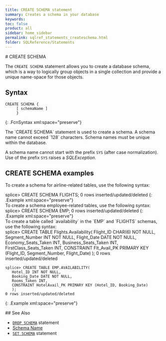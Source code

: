 ```yaml
---
title: CREATE SCHEMA statement
summary: Creates a schema in your database
keywords:
toc: false
product: all
sidebar: home_sidebar
permalink: sqlref_statements_createschema.html
folder: SQLReference/Statements
---
```

<section>
<div class="TopicContent" data-swiftype-index="true" markdown="1">
# CREATE SCHEMA

The `CREATE SCHEMA` statement allows you to create a database schema,
which is a way to logically group objects in a single collection and
provide a unique name-space for those objects.

## Syntax

<div class="fcnWrapperWide" markdown="1">
    
    CREATE SCHEMA {
         [ schemaName ]
         }
{: .FcnSyntax xml:space="preserve"}

</div>
The `CREATE SCHEMA` statement is used to create a schema. A schema name
cannot exceed `128` characters. Schema names must be unique within the
database.

A schema name cannot start with the prefix `SYS` (after case
normalization). Use of the prefix `SYS` raises a *SQLException*.

## CREATE SCHEMA examples

To create a schema for airline-related tables, use the following syntax:

<div class="preWrapper" markdown="1">
    splice> CREATE SCHEMA FLIGHTS;
    0 rows inserted/updated/deleted
{: .Example xml:space="preserve"}

</div>
To create a schema employee-related tables, use the following syntax:

<div class="preWrapper" markdown="1">
    splice> CREATE SCHEMA EMP;
    0 rows inserted/updated/deleted
{: .Example xml:space="preserve"}

</div>
To create a table called `availability` in the `EMP` and `FLIGHTS`
schemas, use the following syntax:

<div class="preWrapperWide" markdown="1">
    splice> CREATE TABLE Flights.Availability(
       Flight_ID CHAR(6) NOT NULL,
       Segment_Number INT NOT NULL,
       Flight_Date DATE NOT NULL,
       Economy_Seats_Taken INT,
       Business_Seats_Taken INT,
       FirstClass_Seats_Taken INT,
       CONSTRAINT Flt_Avail_PK
       PRIMARY KEY (Flight_ID, Segment_Number, Flight_Date)
       );
    0 rows inserted/updated/deleted
    
    splice> CREATE TABLE EMP.AVAILABILITY(
       Hotel_ID INT NOT NULL,
       Booking_Date DATE NOT NULL,
       Rooms_Taken INT,
       CONSTRAINT HotelAvail_PK PRIMARY KEY (Hotel_ID, Booking_Date)
       );
    0 rows inserted/updated/deleted
{: .Example xml:space="preserve"}

</div>
## See Also

* [`DROP SCHEMA`](sqlref_statements_dropschema.html) statement
* [Schema Name](sqlref_identifiers_types.html#SchemaName)
* [`SET SCHEMA`](sqlref_statements_setschema.html) statement

</div>
</section>


